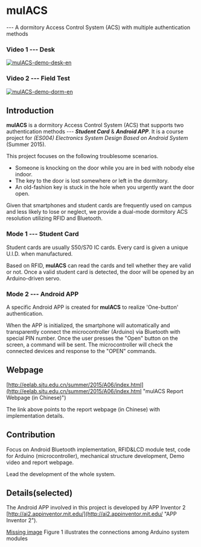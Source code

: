 # mulACS
 --- A dormitory Access Control System (ACS) with multiple authentication methods

### Video 1 --- Desk

[![mulACS-demo-desk-en](http://img.youtube.com/vi/oCX-VuLmbKk/0.jpg)](http://www.youtube.com/watch?v=oCX-VuLmbKk)

### Video 2 --- Field Test

[![mulACS-demo-dorm-en](http://img.youtube.com/vi/ujRK6u0gNnc/0.jpg)](http://www.youtube.com/watch?v=ujRK6u0gNnc)


## Introduction
**mulACS** is a dormitory Access Control System (ACS) that supports two authentication methods --- ***Student Card*** & ***Android APP***.
It is a course project for *(ES004) Electronics System Design Based on Android System* (Summer 2015). 


This project focuses on the following troublesome scenarios. 
* Someone is knocking on the door while you are in bed with nobody else indoor. 
* The key to the door is lost somewhere or left in the dormitory.
* An old-fashion key is stuck in the hole when you urgently want the door open. 

Given that smartphones and student cards are frequently used on campus and less likely to lose or neglect, we provide a dual-mode dormitory ACS resolution utilizing RFID and Bluetooth.

### Mode 1 --- Student Card
Student cards are usually S50/S70 IC cards. Every card is given a unique U.I.D. when manufactured. 

Based on RFID, **mulACS** can read the cards and tell whether they are valid or not.
Once a valid student card is detected, the door will be opened by an Arduino-driven servo.

### Mode 2 --- Android APP
A specific Android APP is created for **mulACS** to realize 'One-button' authentication.

When the APP is initialized, the smartphone will automatically and transparently connect the microcontroller (Arduino) via Bluetooth with special PIN number. 
Once the user presses the "Open" button on the screen, a command will be sent.
The microcontroller will check the connected devices and response to the "OPEN" commands.


## Webpage

[http://eelab.sjtu.edu.cn/summer/2015/A06/index.html](http://eelab.sjtu.edu.cn/summer/2015/A06/index.html "mulACS Report Webpage (in Chinese)")

The link above points to the report webpage (in Chinese) with implementation details. 


## Contribution
Focus on Android Bluetooth implementation, RFID&LCD module test, code for Arduino (microcontroller), mechanical structure development, Demo video and report webpage.

Lead the development of the whole system.


## Details(selected)

The Android APP involved in this project is developed by APP Inventor 2 [http://ai2.appinventor.mit.edu/](http://ai2.appinventor.mit.edu/ "APP Inventor 2").


[Missing image](https://github.com/WMBao/mulACS/website/images/image024.jpg)
Figure 1 illustrates the connections among Arduino system modules

